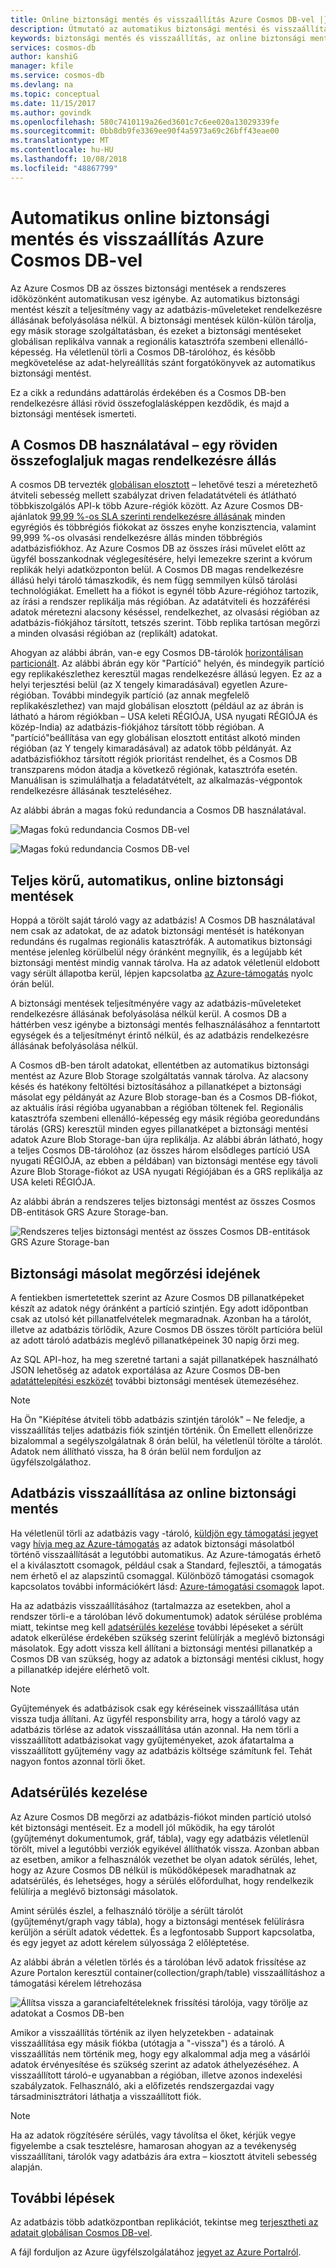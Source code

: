 ```yaml
---
title: Online biztonsági mentés és visszaállítás Azure Cosmos DB-vel |} A Microsoft Docs
description: Útmutató az automatikus biztonsági mentési és visszaállítási egy Azure Cosmos DB-adatbázisban.
keywords: biztonsági mentés és visszaállítás, az online biztonsági mentés
services: cosmos-db
author: kanshiG
manager: kfile
ms.service: cosmos-db
ms.devlang: na
ms.topic: conceptual
ms.date: 11/15/2017
ms.author: govindk
ms.openlocfilehash: 580c7410119a26ed3601c7c6ee020a13029339fe
ms.sourcegitcommit: 0bb8db9fe3369ee90f4a5973a69c26bff43eae00
ms.translationtype: MT
ms.contentlocale: hu-HU
ms.lasthandoff: 10/08/2018
ms.locfileid: "48867799"
---
```

# <a name="automatic-online-backup-and-restore-with-azure-cosmos-db"></a>Automatikus online biztonsági mentés és visszaállítás Azure Cosmos DB-vel
Az Azure Cosmos DB az összes biztonsági mentések a rendszeres időközönként automatikusan vesz igénybe. Az automatikus biztonsági mentést készít a teljesítmény vagy az adatbázis-műveleteket rendelkezésre állásának befolyásolása nélkül. A biztonsági mentések külön-külön tárolja, egy másik storage szolgáltatásban, és ezeket a biztonsági mentéseket globálisan replikálva vannak a regionális katasztrófa szembeni ellenálló-képesség. Ha véletlenül törli a Cosmos DB-tárolóhoz, és később megkövetelése az adat-helyreállítás szánt forgatókönyvek az automatikus biztonsági mentést.  

Ez a cikk a redundáns adattárolás érdekében és a Cosmos DB-ben rendelkezésre állási rövid összefoglalásképpen kezdődik, és majd a biztonsági mentések ismerteti. 

## <a name="high-availability-with-cosmos-db---a-recap"></a>A Cosmos DB használatával – egy röviden összefoglaljuk magas rendelkezésre állás
A cosmos DB tervezték [globálisan elosztott](distribute-data-globally.md) – lehetővé teszi a méretezhető átviteli sebesség mellett szabályzat driven feladatátvételi és átlátható többkiszolgálós API-k több Azure-régiók között. Az Azure Cosmos DB-ajánlatok [99,99 %-os SLA szerinti rendelkezésre állásának](https://azure.microsoft.com/support/legal/sla/cosmos-db) minden egyrégiós és többrégiós fiókokat az összes enyhe konzisztencia, valamint 99,999 %-os olvasási rendelkezésre állás minden többrégiós adatbázisfiókhoz. Az Azure Cosmos DB az összes írási művelet előtt az ügyfél bosszankodnak véglegesítésére, helyi lemezekre szerint a kvórum replikák helyi adatközponton belül. A Cosmos DB magas rendelkezésre állású helyi tároló támaszkodik, és nem függ semmilyen külső tárolási technológiákat. Emellett ha a fiókot is egynél több Azure-régióhoz tartozik, az írási a rendszer replikálja más régióban. Az adatátviteli és hozzáférési adatok méretezni alacsony késéssel, rendelkezhet, az olvasási régióban az adatbázis-fiókjához társított, tetszés szerint. Több replika tartósan megőrzi a minden olvasási régióban az (replikált) adatokat.  

Ahogyan az alábbi ábrán, van-e egy Cosmos DB-tárolók [horizontálisan particionált](partition-data.md). Az alábbi ábrán egy kör "Partíció" helyén, és mindegyik partíció egy replikakészlethez keresztül magas rendelkezésre állású legyen. Ez az a helyi terjesztési belül (az X tengely kimaradásával) egyetlen Azure-régióban. További mindegyik partíció (az annak megfelelő replikakészlethez) van majd globálisan elosztott (például az az ábrán is látható a három régiókban – USA keleti RÉGIÓJA, USA nyugati RÉGIÓJA és közép-India) az adatbázis-fiókjához társított több régióban. A "partíció"beállítása van egy globálisan elosztott entitást alkotó minden régióban (az Y tengely kimaradásával) az adatok több példányát. Az adatbázisfiókhoz társított régiók prioritást rendelhet, és a Cosmos DB transzparens módon átadja a következő régiónak, katasztrófa esetén. Manuálisan is szimulálhatja a feladatátvételt, az alkalmazás-végpontok rendelkezésre állásának teszteléséhez.  

Az alábbi ábrán a magas fokú redundancia a Cosmos DB használatával.

![Magas fokú redundancia Cosmos DB-vel](./media/online-backup-and-restore/redundancy.png)

![Magas fokú redundancia Cosmos DB-vel](./media/online-backup-and-restore/global-distribution.png)

## <a name="full-automatic-online-backups"></a>Teljes körű, automatikus, online biztonsági mentések
Hoppá a törölt saját tároló vagy az adatbázis! A Cosmos DB használatával nem csak az adatokat, de az adatok biztonsági mentését is hatékonyan redundáns és rugalmas regionális katasztrófák. A automatikus biztonsági mentése jelenleg körülbelül négy óránként megnyílik, és a legújabb két biztonsági mentést mindig vannak tárolva. Ha az adatok véletlenül eldobott vagy sérült állapotba kerül, lépjen kapcsolatba [az Azure-támogatás](https://azure.microsoft.com/support/options/) nyolc órán belül. 

A biztonsági mentések teljesítményére vagy az adatbázis-műveleteket rendelkezésre állásának befolyásolása nélkül kerül. A cosmos DB a háttérben vesz igénybe a biztonsági mentés felhasználásához a fenntartott egységek és a teljesítményt érintő nélkül, és az adatbázis rendelkezésre állásának befolyásolása nélkül. 

A Cosmos dB-ben tárolt adatokat, ellentétben az automatikus biztonsági mentést az Azure Blob Storage szolgáltatás vannak tárolva. Az alacsony késés és hatékony feltöltési biztosításához a pillanatképet a biztonsági másolat egy példányát az Azure Blob storage-ban és a Cosmos DB-fiókot, az aktuális írási régióba ugyanabban a régióban töltenek fel. Regionális katasztrófa szembeni ellenálló-képesség egy másik régióba georedundáns tárolás (GRS) keresztül minden egyes pillanatképet a biztonsági mentési adatok Azure Blob Storage-ban újra replikálja. Az alábbi ábrán látható, hogy a teljes Cosmos DB-tárolóhoz (az összes három elsődleges partíció USA nyugati RÉGIÓJA, az ebben a példában) van biztonsági mentése egy távoli Azure Blob Storage-fiókot az USA nyugati Régiójában és a GRS replikálja az USA keleti RÉGIÓJA. 

Az alábbi ábrán a rendszeres teljes biztonsági mentést az összes Cosmos DB-entitások GRS Azure Storage-ban.

![Rendszeres teljes biztonsági mentést az összes Cosmos DB-entitások GRS Azure Storage-ban](./media/online-backup-and-restore/automatic-backup.png)

## <a name="backup-retention-period"></a>Biztonsági másolat megőrzési idejének
A fentiekben ismertetettek szerint az Azure Cosmos DB pillanatképeket készít az adatok négy óránként a partíció szintjén. Egy adott időpontban csak az utolsó két pillanatfelvételek megmaradnak. Azonban ha a tárolót, illetve az adatbázis törlődik, Azure Cosmos DB összes törölt partícióra belül az adott tároló adatbázis meglévő pillanatképeinek 30 napig őrzi meg.

Az SQL API-hoz, ha meg szeretné tartani a saját pillanatképek használható JSON lehetőség az adatok exportálása az Azure Cosmos DB-ben [adatáttelepítési eszközét](import-data.md#export-to-json-file) további biztonsági mentések ütemezéséhez.

> [!NOTE]
> Ha Ön "Kiépítése átviteli több adatbázis szintjén tárolók" – Ne feledje, a visszaállítás teljes adatbázis fiók szintjén történik. Ön Emellett ellenőrizze bizalommal a segélyszolgálatnak 8 órán belül, ha véletlenül törölte a tárolót. Adatok nem állítható vissza, ha 8 órán belül nem forduljon az ügyfélszolgálathoz. 



## <a name="restoring-a-database-from-an-online-backup"></a>Adatbázis visszaállítása az online biztonsági mentés

Ha véletlenül törli az adatbázis vagy -tároló, [küldjön egy támogatási jegyet](https://portal.azure.com/?#blade/Microsoft_Azure_Support/HelpAndSupportBlade) vagy [hívja meg az Azure-támogatás](https://azure.microsoft.com/support/options/) az adatok biztonsági másolatból történő visszaállítását a legutóbbi automatikus. Az Azure-támogatás érhető el a kiválasztott csomagok, például csak a Standard, fejlesztői, a támogatás nem érhető el az alapszintű csomaggal. Különböző támogatási csomagok kapcsolatos további információkért lásd: [Azure-támogatási csomagok](https://azure.microsoft.com/support/plans/) lapot. 

Ha az adatbázis visszaállításához (tartalmazza az esetekben, ahol a rendszer törli-e a tárolóban lévő dokumentumok) adatok sérülése probléma miatt, tekintse meg kell [adatsérülés kezelése](#handling-data-corruption) további lépéseket a sérült adatok elkerülése érdekében szükség szerint felülírják a meglévő biztonsági másolatok. Egy adott vissza kell állítani a biztonsági mentési pillanatkép a Cosmos DB van szükség, hogy az adatok a biztonsági mentési ciklust, hogy a pillanatkép idejére elérhető volt.

> [!NOTE]
> Gyűjtemények és adatbázisok csak egy kéréseinek visszaállítása után vissza tudja állítani. Az ügyfél responsbility arra, hogy a tároló vagy az adatbázis törlése az adatok visszaállítása után azonnal. Ha nem törli a visszaállított adatbázisokat vagy gyűjteményeket, azok áfatartalma a visszaállított gyűjtemény vagy az adatbázis költsége számítunk fel. Tehát nagyon fontos azonnal törli őket. 

## <a name="handling-data-corruption"></a>Adatsérülés kezelése

Az Azure Cosmos DB megőrzi az adatbázis-fiókot minden partíció utolsó két biztonsági mentéseit. Ez a modell jól működik, ha egy tárolót (gyűjteményt dokumentumok, gráf, tábla), vagy egy adatbázis véletlenül törölt, mivel a legutóbbi verziók egyikével állíthatók vissza. Azonban abban az esetben, amikor a felhasználók vezethet be olyan adatok sérülés, lehet, hogy az Azure Cosmos DB nélkül is működőképesek maradhatnak az adatsérülés, és lehetséges, hogy a sérülés előfordulhat, hogy rendelkezik felülírja a meglévő biztonsági másolatok. 

Amint sérülés észlel, a felhasználó törölje a sérült tárolót (gyűjteményt/graph vagy tábla), hogy a biztonsági mentések felülírásra kerüljön a sérült adatok védettek. És a legfontosabb Support kapcsolatba, és egy jegyet az adott kérelem súlyossága 2 előléptetése. 

Az alábbi ábrán a véletlen törlés és a tárolóban lévő adatok frissítése az Azure Portalon keresztül container(collection/graph/table) visszaállításhoz a támogatási kérelem létrehozása

![Állítsa vissza a garanciafeltételeknek frissítési tárolója, vagy törölje az adatokat a Cosmos DB-ben](./media/online-backup-and-restore/backup-restore-support.png)

Amikor a visszaállítás történik az ilyen helyzetekben - adatainak visszaállítása egy másik fiókba (utótagja a "-vissza") és a tároló. A visszaállítás nem történik meg, hogy egy alkalommal adja meg a vásárlói adatok érvényesítése és szükség szerint az adatok áthelyezéséhez. A visszaállított tároló-e ugyanabban a régióban, illetve azonos indexelési szabályzatok. Felhasználó, aki a előfizetés rendszergazdai vagy társadminisztrátori láthatja a visszaállított fiók.


> [!NOTE]
> Ha az adatok rögzítésére sérülés, vagy távolítsa el őket, kérjük vegye figyelembe a csak tesztelésre, hamarosan ahogyan az a tevékenység visszaállítani, tárolók vagy adatbázis ára extra – kiosztott átviteli sebesség alapján. 
## <a name="next-steps"></a>További lépések

Az adatbázis több adatközpontban replikációt, tekintse meg [terjesztheti az adatait globálisan Cosmos DB-vel](distribute-data-globally.md). 

A fájl forduljon az Azure ügyfélszolgálatához [jegyet az Azure Portalról](https://portal.azure.com/?#blade/Microsoft_Azure_Support/HelpAndSupportBlade).

